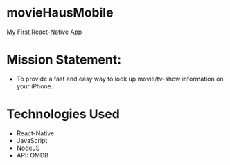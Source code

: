 # movieHausMobile
My First React-Native App

# Mission Statement:
  - To provide a fast and easy way to look up movie/tv-show information on your iPhone.

# Technologies Used
  - React-Native
  - JavaScript
  - NodeJS
  - API: OMDB

